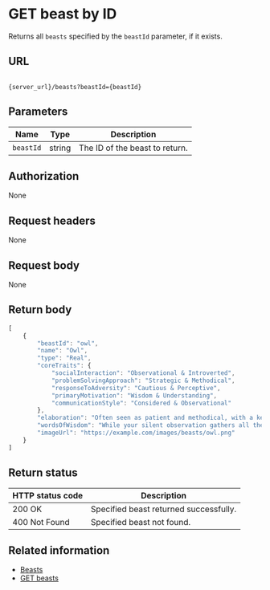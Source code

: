 # GET beast by ID

Returns all `beasts` specified by the `beastId` parameter, if it exists.

## URL

```shell

{server_url}/beasts?beastId={beastId}
```

## Parameters

| Name | Type | Description |
| ------------- | ----------- | ----------- |
| `beastId` | string | The ID of the beast to return. |

## Authorization

None

## Request headers

None

## Request body

None

## Return body

```js
[
    {
        "beastId": "owl",
        "name": "Owl",
        "type": "Real",
        "coreTraits": {
            "socialInteraction": "Observational & Introverted",
            "problemSolvingApproach": "Strategic & Methodical",
            "responseToAdversity": "Cautious & Perceptive",
            "primaryMotivation": "Wisdom & Understanding",
            "communicationStyle": "Considered & Observational"
        },
        "elaboration": "Often seen as patient and methodical, with a keen eye for detail, preferring to watch, listen, and gather information before acting.",
        "wordsOfWisdom": "While your silent observation gathers all the secrets of the night, remember that sometimes hooting your insights is necessary for the forest to thrive.",
        "imageUrl": "https://example.com/images/beasts/owl.png"
    }
]
```

## Return status

| HTTP status code| Description |
| ------------- | ----------- |
| 200 OK| Specified beast returned successfully. |
| 400 Not Found | Specified beast not found.|

## Related information

* [Beasts](./beasts.md)
* [GET beasts](./beasts-get-beasts.md)
